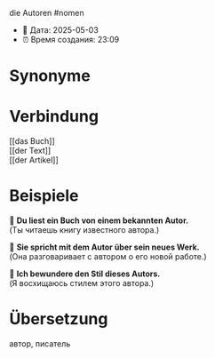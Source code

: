 die Autoren
#nomen
- 📍 Дата: 2025-05-03
- ⏰ Время создания: 23:09
# Synonyme

# Verbindung 
[[das Buch]]  
[[der Text]]  
[[der Artikel]]
# Beispiele
🔹 **Du liest ein Buch von einem bekannten Autor.**  
(Ты читаешь книгу известного автора.)

🔹 **Sie spricht mit dem Autor über sein neues Werk.**  
(Она разговаривает с автором о его новой работе.)

🔹 **Ich bewundere den Stil dieses Autors.**  
(Я восхищаюсь стилем этого автора.)
# Übersetzung
автор, писатель